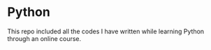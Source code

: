 # Python
This repo included all the codes I have written while learning Python through an online course. 
